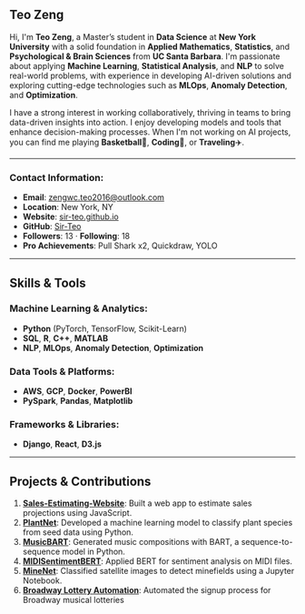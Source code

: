 
## Teo Zeng

Hi, I'm **Teo Zeng**, a Master’s student in **Data Science** at **New York University** with a solid foundation in **Applied Mathematics**, **Statistics**, and **Psychological & Brain Sciences** from **UC Santa Barbara**. I'm passionate about applying **Machine Learning**, **Statistical Analysis**, and **NLP** to solve real-world problems, with experience in developing AI-driven solutions and exploring cutting-edge technologies such as **MLOps**, **Anomaly Detection**, and **Optimization**.  

I have a strong interest in working collaboratively, thriving in teams to bring data-driven insights into action. I enjoy developing models and tools that enhance decision-making processes. When I'm not working on AI projects, you can find me playing **Basketball**🏀, **Coding**🧬, or **Traveling**✈️.

---

### Contact Information:
- **Email**: zengwc.teo2016@outlook.com  
- **Location**: New York, NY  
- **Website**: [sir-teo.github.io](https://sir-teo.github.io)  
- **GitHub**: [Sir-Teo](https://github.com/Sir-Teo)  
- **Followers**: 13 · **Following**: 18  
- **Pro Achievements**: Pull Shark x2, Quickdraw, YOLO  

---

## Skills & Tools

### Machine Learning & Analytics:
- **Python** (PyTorch, TensorFlow, Scikit-Learn)
- **SQL**, **R**, **C++**, **MATLAB**
- **NLP**, **MLOps**, **Anomaly Detection**, **Optimization**

### Data Tools & Platforms:
- **AWS**, **GCP**, **Docker**, **PowerBI**
- **PySpark**, **Pandas**, **Matplotlib**

### Frameworks & Libraries:
- **Django**, **React**, **D3.js**

---

## Projects & Contributions

1. **[Sales-Estimating-Website](https://github.com/Sir-Teo/Sales-Estimating-Website)**: Built a web app to estimate sales projections using JavaScript.
2. **[PlantNet](https://github.com/Sir-Teo/PlantNet)**: Developed a machine learning model to classify plant species from seed data using Python.
3. **[MusicBART](https://github.com/Sir-Teo/MusicBART)**: Generated music compositions with BART, a sequence-to-sequence model in Python.
4. **[MIDISentimentBERT](https://github.com/Sir-Teo/MIDISentimentBERT)**: Applied BERT for sentiment analysis on MIDI files.
5. **[MineNet](https://github.com/Sir-Teo/MineNet)**: Classified satellite images to detect minefields using a Jupyter Notebook.
6. **[Broadway Lottery Automation](https://github.com/Sir-Teo/broadway-lottery)**: Automated the signup process for Broadway musical lotteries 
